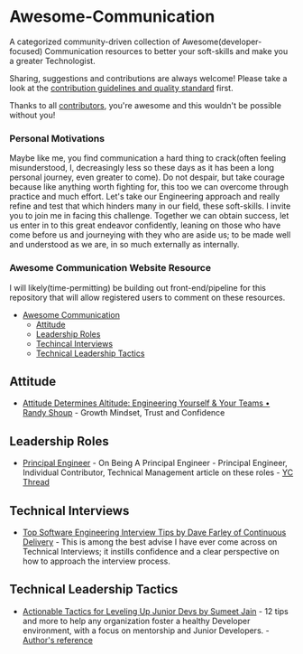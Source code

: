 # Awesome-Communication

A categorized community-driven collection of Awesome(developer-focused) Communication resources to better your soft-skills and make you a greater Technologist.

Sharing, suggestions and contributions are always welcome! Please take a look at the [contribution guidelines and quality standard](https://github.com/valdezm/awesome-communication/blob/master/CONTRIBUTING.md) first.

Thanks to all [contributors](https://github.com/valdezm/awesome-communication/graphs/contributors), you're awesome and this wouldn't be possible without you!



### Personal Motivations
Maybe like me, you find communication a hard thing to crack(often feeling misunderstood, I, decreasingly less so these days as it has been a long personal journey, even greater to come). Do not despair, but take courage because like anything worth fighting for, this too we can overcome through practice and much effort. Let's take our Engineering approach and really refine and test that which hinders many in our field, these soft-skills. I invite you to join me in facing this challenge. Together we can obtain success, let us enter in to this great endeavor confidently, leaning on those who have come before us and journeying with they who are aside us; to be made well and understood as we are, in so much externally as internally. 


### Awesome Communication Website Resource
I will likely(time-permitting) be building out front-end/pipeline for this repository that will allow registered users to comment on these resources.

* [Awesome Communication](#awesome-commuication)
  * [Attitude](#attitude)
  * [Leadership Roles](#leadership-roles)
  * [Techincal Interviews](#technical-interviews)
  * [Technical Leadership Tactics](#technical-leadership-tactics)


## Attitude
* [Attitude Determines Altitude: Engineering Yourself & Your Teams • Randy Shoup](https://youtu.be/y1SpwCiRoPY) - Growth Mindset, Trust and Confidence

## Leadership Roles
* [Principal Engineer](https://blog.dbsmasher.com/2019/01/28/on-being-a-principal-engineer.html) - On Being A Principal Engineer - Principal Engineer, Individual Contributor, Technical Management article on these roles - [YC Thread](https://news.ycombinator.com/item?id=19128489)

## Technical Interviews
* [Top Software Engineering Interview Tips by Dave Farley of Continuous Delivery](https://youtu.be/osnOY5zgdMI) - This is among the best advise I have ever come across on Technical Interviews; it instills confidence and a clear perspective on how to approach the interview process. 

## Technical Leadership Tactics
* [Actionable Tactics for Leveling Up Junior Devs by Sumeet Jain](https://youtu.be/K0vxOBIyhF0) - 12 tips and more to help any organization foster a healthy Developer environment, with a focus on mentorship and Junior Developers. - [Author's reference](https://www.sumeetjain.com/posts/actionable-tactics-for-leveling-up-devs/)